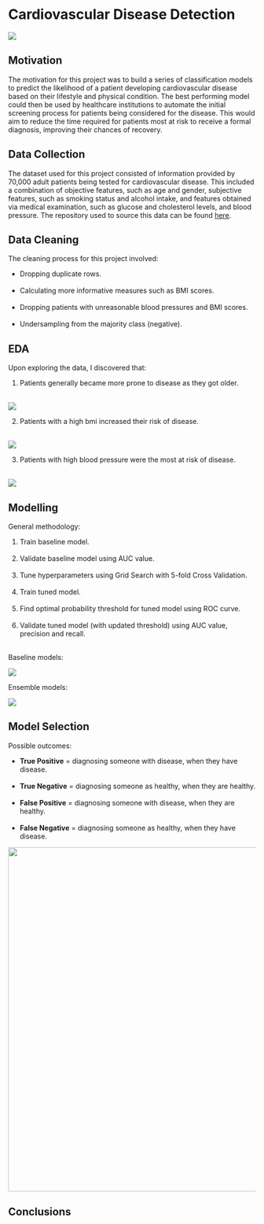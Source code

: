 # Cardiovascular Disease Detection

<img src="/images/cardio_banner.jpeg"/>

## Motivation

The motivation for this project was to build a series of classification models to predict the likelihood of a patient developing cardiovascular disease based on their lifestyle and physical condition. The best performing model could then be used by healthcare institutions to automate the initial screening process for patients being considered for the disease. This would aim to reduce the time required for patients most at risk to receive a formal diagnosis, improving their chances of recovery.

## Data Collection

The dataset used for this project consisted of information provided by 70,000 adult patients being tested for cardiovascular disease. This included a combination of objective features, such as age and gender, subjective features, such as smoking status and alcohol intake, and features obtained via medical examination, such as glucose and cholesterol levels, and blood pressure. The repository used to source this data can be found [here](https://www.kaggle.com/sulianova/cardiovascular-disease-dataset).

## Data Cleaning

The cleaning process for this project involved:

- Dropping duplicate rows. <br/><br/>
- Calculating more informative measures such as BMI scores. <br/><br/>
- Dropping patients with unreasonable blood pressures and BMI scores. <br/><br/>
- Undersampling from the majority class (negative).

## EDA

Upon exploring the data, I discovered that:

1. Patients generally became more prone to disease as they got older. <br/><br/>
<img src="/images/age_and_gender.png"/>

2. Patients with a high bmi increased their risk of disease. <br/><br/>
<img src="/images/bmi_and_gender.png"/>

3. Patients with high blood pressure were the most at risk of disease. <br/><br/>
<img src="/images/top_12_groups.png"/>

## Modelling

General methodology:

1. Train baseline model. <br/><br/>
2. Validate baseline model using AUC value. <br/><br/>
3. Tune hyperparameters using Grid Search with 5-fold Cross Validation. <br/><br/>
4. Train tuned model. <br/><br/>
5. Find optimal probability threshold for tuned model using ROC curve. <br/><br/>
6. Validate tuned model (with updated threshold) using AUC value, precision and recall. <br/><br/>

Baseline models:

<img src="/images/precision_recall_base.png"/>

Ensemble models:

<img src="/images/precision_recall_ensemble.png"/>

## Model Selection

Possible outcomes:

- **True Positive** = diagnosing someone with disease, when they have disease. <br/><br/>
- **True Negative** = diagnosing someone as healthy, when they are healthy. <br/><br/>
- **False Positive** = diagnosing someone with disease, when they are healthy. <br/><br/>
- **False Negative** = diagnosing someone as healthy, when they have disease.

<img src="/images/precision_recall_plot.png" width="700"/>

## Conclusions
